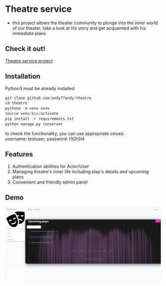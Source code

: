 # Theatre service

- this project allows the theater community to plunge into the inner world of our theater,
take a look at his story and get acquainted with his immediate plans
 
## Check it out!

[Theatre service project]("https://theatre-mate.onrender.com")

## Installation
Python3 must be already installed

```python
git clone github.com/andy77andy/theatre
cd theatre
pythone -m venv venv 
source venv/bin/activate
pip install -r requirements.txt
python manage.py runserver
```
to check the functionality, you can use appropriate values:\
username: testuser,
password: t1t2t3t4


## Features
1. Authentication abilities for Actor/User
2. Managing theatre's inner life including play's details and upcoming plans
3. Convenient and friendly admin panel


## Demo
![Interface](Demo.png)
